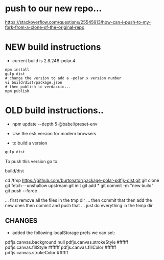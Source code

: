 # push to our new repo...

https://stackoverflow.com/questions/25545613/how-can-i-push-to-my-fork-from-a-clone-of-the-original-repo

# NEW build instructions

- current build is 2.8.248-polar.4

```
npm install
gulp dist
# change the version to add a -polar.x version number
vi build/dist/package.json
# then publish to verdaccio...
npm publish
```

# OLD build instructions..

- npm update --depth 5 @babel/preset-env

- Use the es5 version for modern browsers
- to build a version

```bash
gulp dist
```

To push this version go to

build/dist

cd /tmp
https://github.com/burtonator/package-polar-pdfjs-dist.git
git clone git fetch --unshallow upstream
git init
git add \*
git commit -m "new build"
git push --force

... first remove all the files in the tmp dir
... then commit that
then add the new ones
then commit and push that
... just do everything in the temp dir

## CHANGES

- added the following localStorage prefs we can set:

pdfjs.canvas.background null
pdfjs.canvas.strokeStyle #ffffff
pdfjs.canvas.fillStyle #ffffff
pdfjs.canvas.fillColor #ffffff
pdfjs.canvas.strokeColor #ffffff
